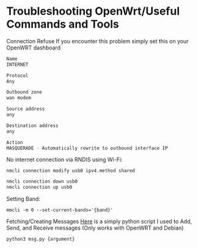 # Troubleshooting OpenWrt/Useful Commands and Tools

Connection Refuse
If you encounter this problem simply set this on your OpenWRT dashboard

```bash
Name
INTERNET

Protocol
Any

Outbound zone
wan modem

Source address
any

Destination address
any

Action
MASQUERADE - Automatically rewrite to outbound interface IP
```

No internet connection via RNDIS using Wi-Fi:

`nmcli connection modify usb0 ipv4.method shared`

```bash
nmcli connection down usb0
nmcli connection up usb0
```

Setting Band:

`mmcli -m 0 --set-current-bands='{band}'`

Fetching/Creating Messages
[Here](files/msg.py) is a simply python script I used to Add, Send, and Receive messages (Only works with OpenWRT and Debian)

`python3 msg.py {argument}`